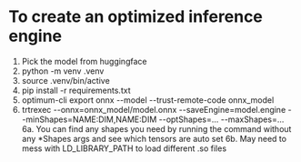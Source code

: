 # To create an optimized inference engine

1. Pick the model from huggingface
2. python -m venv .venv
3. source .venv/bin/active
4. pip install -r requirements.txt
5. optimum-cli export onnx --model <model-name> --trust-remote-code onnx_model
6. trtrexec --onnx=onnx_model/model.onnx --saveEngine=model.engine --minShapes=NAME:DIM,NAME:DIM --optShapes=... --maxShapes=...
6a. You can find any shapes you need by running the command without any *Shapes args and see which tensors are auto set
6b. May need to mess with LD_LIBRARY_PATH to load different .so files

